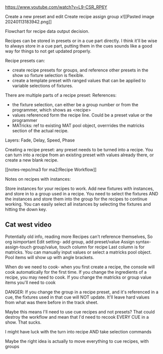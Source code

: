 https://www.youtube.com/watch?v=L9-CSR_RP6Y

Create a new preset and edit
Create recipe
assign group x![[Pasted image 20240113183942.png]]

Flowchart for recipe data output decision. 

Recipes can be stored in presets or in a cue part directly. I think it'll be wise to always store in a cue part, putting them in the cues sounds like a good way for things to not get updated properly. 

Recipe presets can:
- create recipe presets for groups, and reference other presets in the show so fixture selection is flexible. 
- create a template preset with ranged values that can be applied to variable selections of fixtures. 

There are multiple parts of a recipe preset:
References:
 - the fixture selection, can either be a group number or from the programmer, which shows as \<recipe>
 - values referenced form the recipe line. Could be a preset value or the programmer
 - MATricks: ref to existing MAT pool object, overrrides the matricks section of the actual recipe. 

Layers: Fade, Delay, Speed, Phase


Creating a recipe preset:
any preset needs to be turned into a recipe. You can turn into a recipe from an existing preset with values already there, or create a new blank recipe. 


[[notes-repo/ma3 for ma2/Recipe Workflow]]

Notes on recipes with instances:

Store instances for your recipes to work. 
Add new fixtures  with instances, and store in to a group used in a recipe.
You need to select the fixtures AND the instances and store them into the group for the recipes to continue working. You can easily select all instances by selecting the fixtures and hitting the down key. 



## Cat west video

Potentially old info, reading more
Recipes can't reference themselves, So org isimportant
Edit setting- add group, add preset/value
Assign syntax- assign-touch group/value, touch column for recipe
Last column is for matricks. You can manually input values or select a matricks pool object. Pool items will show up with angle brackets.


When do we need to cook- when you first create a recipe, the console will cook automatically for the first time. If you change the ingredients of a recipe, you may need to cook. If you change the matricks or group value items you'll need to cook

DANGER:
If you change the group in a recipe preset, and it's referenced in a cue, the fixtures used in that cue will NOT update. It'll leave hard values from what was there before in the track sheet. 

Maybe this means  I'll need to use cue recipes and not presets? That could destroy the workflow and mean that I'd need to recook EVERY CUE in a show. That sucks. 






I might have luck with the turn into recipe AND take selection commands

Maybe the right idea is actually to move everything to cue recipes, with groups